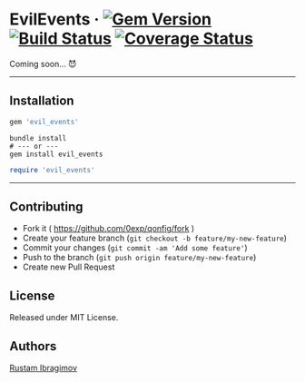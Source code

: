 # EvilEvents &middot; [![Gem Version](https://badge.fury.io/rb/evil_events.svg)](https://badge.fury.io/rb/evil_events) [![Build Status](https://travis-ci.org/0exp/evil_events.svg?branch=master)](https://travis-ci.org/0exp/evil_events) [![Coverage Status](https://coveralls.io/repos/github/0exp/evil_events/badge.svg?branch=master)](https://coveralls.io/github/0exp/evil_events?branch=master)

Coming soon... :smiling_imp:

---

## Installation

```ruby
gem 'evil_events'
```

```shell
bundle install
# --- or ---
gem install evil_events
```

```ruby
require 'evil_events'
```

---

## Contributing

- Fork it ( https://github.com/0exp/qonfig/fork )
- Create your feature branch (`git checkout -b feature/my-new-feature`)
- Commit your changes (`git commit -am 'Add some feature'`)
- Push to the branch (`git push origin feature/my-new-feature`)
- Create new Pull Request

## License

Released under MIT License.

## Authors

[Rustam Ibragimov](https://github.com/0exp)

